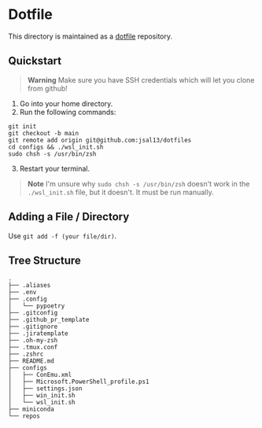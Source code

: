 # Dotfile

This directory is maintained as a [dotfile](https://www.webpro.nl/articles/getting-started-with-dotfiles) repository.

## Quickstart

> **Warning**
> Make sure you have SSH credentials which will let you clone from github!

1. Go into your home directory.  
2. Run the following commands:
```shell
git init
git checkout -b main
git remote add origin git@github.com:jsal13/dotfiles
cd configs && ./wsl_init.sh
sudo chsh -s /usr/bin/zsh
```
3. Restart your terminal.

> **Note**
> I'm unsure why `sudo chsh -s /usr/bin/zsh` doesn't work in the `./wsl_init.sh` file, but it doesn't.  It must be run manually.

## Adding a File / Directory

Use `git add -f (your file/dir)`.


## Tree Structure

```text
.
├── .aliases
├── .env
├── .config
│   └── pypoetry
├── .gitconfig
├── .github_pr_template
├── .gitignore
├── .jiratemplate
├── .oh-my-zsh
├── .tmux.conf
├── .zshrc
├── README.md
├── configs
│   ├── ConEmu.xml
│   ├── Microsoft.PowerShell_profile.ps1
│   ├── settings.json
│   ├── win_init.sh
│   └── wsl_init.sh
├── miniconda
└── repos
```

